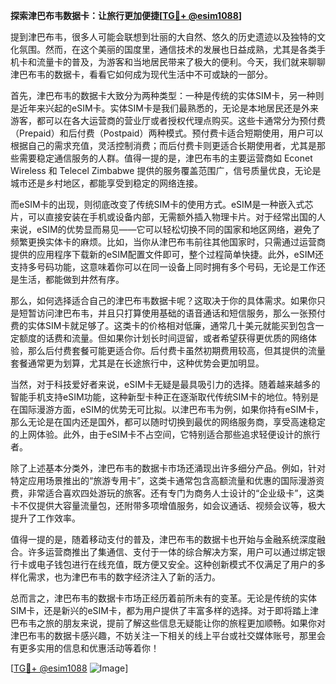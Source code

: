 **探索津巴布韦数据卡：让旅行更加便捷[[TG💪+ @esim1088](https://t.me/s/esim1088)]**

提到津巴布韦，很多人可能会联想到壮丽的大自然、悠久的历史遗迹以及独特的文化氛围。然而，在这个美丽的国度里，通信技术的发展也日益成熟，尤其是各类手机卡和流量卡的普及，为游客和当地居民带来了极大的便利。今天，我们就来聊聊津巴布韦的数据卡，看看它如何成为现代生活中不可或缺的一部分。

首先，津巴布韦的数据卡大致分为两种类型：一种是传统的实体SIM卡，另一种则是近年来兴起的eSIM卡。实体SIM卡是我们最熟悉的，无论是本地居民还是外来游客，都可以在各大运营商的营业厅或者授权代理点购买。这些卡通常分为预付费（Prepaid）和后付费（Postpaid）两种模式。预付费卡适合短期使用，用户可以根据自己的需求充值，灵活控制消费；而后付费卡则更适合长期使用者，尤其是那些需要稳定通信服务的人群。值得一提的是，津巴布韦的主要运营商如 Econet Wireless 和 Telecel Zimbabwe 提供的服务覆盖范围广，信号质量优良，无论是城市还是乡村地区，都能享受到稳定的网络连接。

而eSIM卡的出现，则彻底改变了传统SIM卡的使用方式。eSIM是一种嵌入式芯片，可以直接安装在手机或设备内部，无需额外插入物理卡片。对于经常出国的人来说，eSIM的优势显而易见——它可以轻松切换不同的国家和地区网络，避免了频繁更换实体卡的麻烦。比如，当你从津巴布韦前往其他国家时，只需通过运营商提供的应用程序下载新的eSIM配置文件即可，整个过程简单快捷。此外，eSIM还支持多号码功能，这意味着你可以在同一设备上同时拥有多个号码，无论是工作还是生活，都能做到井然有序。

那么，如何选择适合自己的津巴布韦数据卡呢？这取决于你的具体需求。如果你只是短暂访问津巴布韦，并且只打算使用基础的语音通话和短信服务，那么一张预付费的实体SIM卡就足够了。这类卡的价格相对低廉，通常几十美元就能买到包含一定额度的话费和流量。但如果你计划长时间逗留，或者希望获得更优质的网络体验，那么后付费套餐可能更适合你。后付费卡虽然初期费用较高，但其提供的流量套餐通常更为划算，尤其是在长途旅行中，这种优势会更加明显。

当然，对于科技爱好者来说，eSIM卡无疑是最具吸引力的选择。随着越来越多的智能手机支持eSIM功能，这种新型卡种正在逐渐取代传统SIM卡的地位。特别是在国际漫游方面，eSIM的优势无可比拟。以津巴布韦为例，如果你持有eSIM卡，那么无论是在国内还是国外，都可以随时切换到最优的网络服务商，享受高速稳定的上网体验。此外，由于eSIM卡不占空间，它特别适合那些追求轻便设计的旅行者。

除了上述基本分类外，津巴布韦的数据卡市场还涌现出许多细分产品。例如，针对特定应用场景推出的“旅游专用卡”，这类卡通常包含高额流量和优惠的国际漫游资费，非常适合喜欢四处游玩的旅客。还有专门为商务人士设计的“企业级卡”，这类卡不仅提供大容量流量包，还附带多项增值服务，如会议通话、视频会议等，极大提升了工作效率。

值得一提的是，随着移动支付的普及，津巴布韦的数据卡也开始与金融系统深度融合。许多运营商推出了集通信、支付于一体的综合解决方案，用户可以通过绑定银行卡或电子钱包进行在线充值，既方便又安全。这种创新模式不仅满足了用户的多样化需求，也为津巴布韦的数字经济注入了新的活力。

总而言之，津巴布韦的数据卡市场正经历着前所未有的变革。无论是传统的实体SIM卡，还是新兴的eSIM卡，都为用户提供了丰富多样的选择。对于即将踏上津巴布韦之旅的朋友来说，提前了解这些信息无疑能让你的旅程更加顺畅。如果你对津巴布韦的数据卡感兴趣，不妨关注一下相关的线上平台或社交媒体账号，那里会有更多实用的信息和优惠活动等着你！

[[TG💪+ @esim1088](https://t.me/s/esim1088) ![Image](https://i.postimg.cc/4NQfJmqS/Snipaste-2025-05-13-00-14-12.png)]